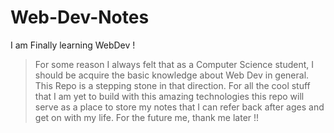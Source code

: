 # Web-Dev-Notes
I am Finally learning WebDev !

> For some reason I always felt that as a Computer Science student, I should be acquire the basic knowledge about Web Dev in general. This Repo is a stepping stone in that direction. For all the cool stuff that I am yet to build with this amazing technologies this repo will serve as a place to store my notes that I can refer back after ages and get on with my life. For the future me, thank me later !! 
